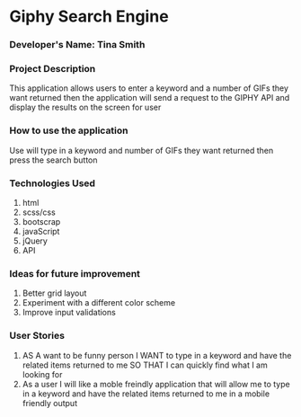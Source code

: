 # Giphy Search Engine

### Developer's Name: Tina Smith

### Project Description
This application allows users to enter a keyword and a number of GIFs they want returned then the application will send a request to the GIPHY API and display the results on the screen for user

### How to use the application
Use will type in a keyword and number of GIFs they want returned then press the search button


### Technologies Used 
1. html
2. scss/css
3. bootscrap
4. javaScript
5. jQuery
6. API

### Ideas for future improvement 
1. Better grid layout
2. Experiment with a different color scheme 
3. Improve input validations

### User Stories
1. AS A want to be funny person I WANT to type in a keyword and have the related items returned to me SO THAT I can quickly find what I am looking for
2. As a user I will like a moble freindly application that will allow me to type in a keyword and have the related items returned to me in a mobile friendly output